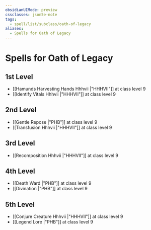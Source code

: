 ```yaml
---
obsidianUIMode: preview
cssclasses: json5e-note
tags:
  - spell/list/subclass/oath-of-legacy
aliases:
  - Spells for Oath of Legacy
---
```

# Spells for Oath of Legacy

## 1st Level

- [[Hamunds Harvesting Hands Hhhvii \|"HHHVII"]] at class level 9
- [[Identify Vitals Hhhvii \|"HHHVII"]] at class level 9

## 2nd Level

- [[Gentle Repose \|"PHB"]] at class level 9
- [[Transfusion Hhhvii \|"HHHVII"]] at class level 9

## 3rd Level

- [[Recomposition Hhhvii \|"HHHVII"]] at class level 9

## 4th Level

- [[Death Ward \|"PHB"]] at class level 9
- [[Divination \|"PHB"]] at class level 9

## 5th Level

- [[Conjure Creature Hhhvii \|"HHHVII"]] at class level 9
- [[Legend Lore \|"PHB"]] at class level 9
